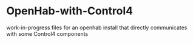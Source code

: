 # OpenHab-with-Control4
work-in-progress files for an openhab install that directly communicates with some Control4 components
